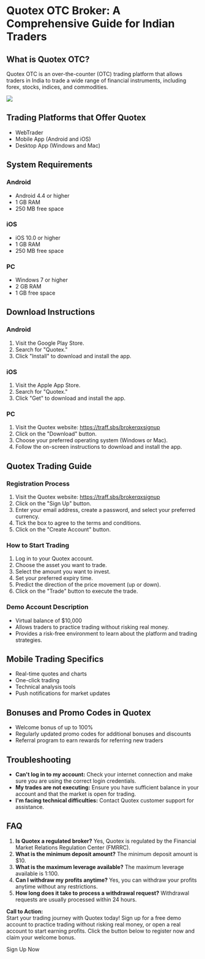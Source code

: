 # Quotex OTC Broker: A Comprehensive Guide for Indian Traders

## What is Quotex OTC?

Quotex OTC is an over-the-counter (OTC) trading platform that allows
traders in India to trade a wide range of financial instruments,
including forex, stocks, indices, and commodities.

[![](https://static.quotex.io/files/4_en/300_250.jpg)](https://traff.sbs/brokerqxlid)

## Trading Platforms that Offer Quotex

-   WebTrader
-   Mobile App (Android and iOS)
-   Desktop App (Windows and Mac)

## System Requirements

### Android

-   Android 4.4 or higher
-   1 GB RAM
-   250 MB free space

### iOS

-   iOS 10.0 or higher
-   1 GB RAM
-   250 MB free space

### PC

-   Windows 7 or higher
-   2 GB RAM
-   1 GB free space

## Download Instructions

### Android

1.  Visit the Google Play Store.
2.  Search for "Quotex."
3.  Click "Install" to download and install the app.

### iOS

1.  Visit the Apple App Store.
2.  Search for "Quotex."
3.  Click "Get" to download and install the app.

### PC

1.  Visit the Quotex website: https://traff.sbs/brokerqxsignup
2.  Click on the "Download" button.
3.  Choose your preferred operating system (Windows or Mac).
4.  Follow the on-screen instructions to download and install the app.

## Quotex Trading Guide

### Registration Process

1.  Visit the Quotex website: https://traff.sbs/brokerqxsignup
2.  Click on the "Sign Up" button.
3.  Enter your email address, create a password, and select your
    preferred currency.
4.  Tick the box to agree to the terms and conditions.
5.  Click on the "Create Account" button.

### How to Start Trading

1.  Log in to your Quotex account.
2.  Choose the asset you want to trade.
3.  Select the amount you want to invest.
4.  Set your preferred expiry time.
5.  Predict the direction of the price movement (up or down).
6.  Click on the "Trade" button to execute the trade.

### Demo Account Description

-   Virtual balance of \$10,000
-   Allows traders to practice trading without risking real money.
-   Provides a risk-free environment to learn about the platform and
    trading strategies.

## Mobile Trading Specifics

-   Real-time quotes and charts
-   One-click trading
-   Technical analysis tools
-   Push notifications for market updates

## Bonuses and Promo Codes in Quotex

-   Welcome bonus of up to 100%
-   Regularly updated promo codes for additional bonuses and discounts
-   Referral program to earn rewards for referring new traders

## Troubleshooting

-   **Can\'t log in to my account:** Check your internet connection and
    make sure you are using the correct login credentials.
-   **My trades are not executing:** Ensure you have sufficient balance
    in your account and that the market is open for trading.
-   **I\'m facing technical difficulties:** Contact Quotex customer
    support for assistance.

## FAQ

1.  **Is Quotex a regulated broker?** Yes, Quotex is regulated by the
    Financial Market Relations Regulation Center (FMRRC).
2.  **What is the minimum deposit amount?** The minimum deposit amount
    is \$10.
3.  **What is the maximum leverage available?** The maximum leverage
    available is 1:100.
4.  **Can I withdraw my profits anytime?** Yes, you can withdraw your
    profits anytime without any restrictions.
5.  **How long does it take to process a withdrawal request?**
    Withdrawal requests are usually processed within 24 hours.

**Call to Action:**\
Start your trading journey with Quotex today! Sign up for a free demo
account to practice trading without risking real money, or open a real
account to start earning profits. Click the button below to register now
and claim your welcome bonus.

Sign Up Now

